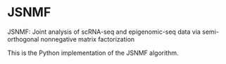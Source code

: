 # JSNMF
JSNMF: Joint analysis of scRNA-seq and epigenomic-seq data via semi-orthogonal nonnegative matrix factorization

This is the Python implementation of the JSNMF algorithm. 